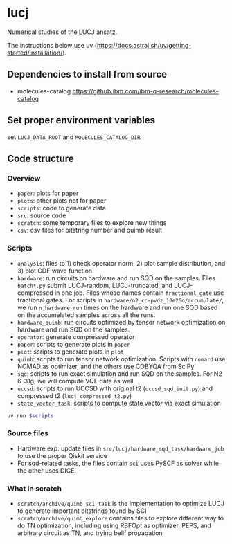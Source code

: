# lucj

Numerical studies of the LUCJ ansatz.

The instructions below use uv (https://docs.astral.sh/uv/getting-started/installation/).

## Dependencies to install from source

- molecules-catalog https://github.ibm.com/ibm-q-research/molecules-catalog

## Set proper environment variables
set `LUCJ_DATA_ROOT` and `MOLECULES_CATALOG_DIR`

## Code structure

### Overview
- `paper`: plots for paper
- `plots`: other plots not for paper
- `scripts`: code to generate data 
- `src`: source code
- `scratch`: some temporary files to explore new things
- `csv`: csv files for bitstring number and quimb result

### Scripts
- `analysis`: files to 1) check operator norm, 2) plot sample distribution, and 3) plot CDF wave function
- `hardware`: run circuits on hardware and run SQD on the samples. Files `batch*.py` submit LUCJ-random, LUCJ-truncated, and LUCJ-compressed in one job. Files whose names contain `fractional_gate` use fractional gates. For scripts in `hardware/n2_cc-pvdz_10e26o/accumulate/`, we run `n_hardware_run` times on the hardware and run one SQD based on the accumelated samples across all the runs.
- `hardware_quimb`: run circuits optimized by tensor network optimization on hardware and run SQD on the samples.
- `operator`: generate compressed operator
- `paper`: scripts to generate plots in `paper`
- `plot`: scripts to generate plots in `plot`
- `quimb`: scripts to run tensor network optimization. Scripts with `nomard` use NOMAD as optimizer, and the others use COBYQA from SciPy
- `sqd`: scripts to run exact simulation and run SQD on the samples. For N2 6-31g, we will compute VQE data as well.
- `uccsd`: scripts to run UCCSD with original t2 (`uccsd_sqd_init.py`) and compressed t2 (`lucj_compressed_t2.py`)
- `state_vector_task`: scripts to compute state vector via exact simulation

```bash
uv run $scripts
```

### Source files
- Hardware exp: update files in `src/lucj/hardware_sqd_task/hardware_job` to use the proper Qiskit service
- For sqd-related tasks, the files contain `sci` uses PySCF as solver while the other uses DICE.

### What in scratch
- `scratch/archive/quimb_sci_task` is the implementation to optimize LUCJ to generate important bitstrings found by SCI
- `scratch/archive/quimb_explore` contains files to explore different way to do TN optimization, including using RBFOpt as optimizer, PEPS, and arbitrary circuit as TN, and trying belif propagation




